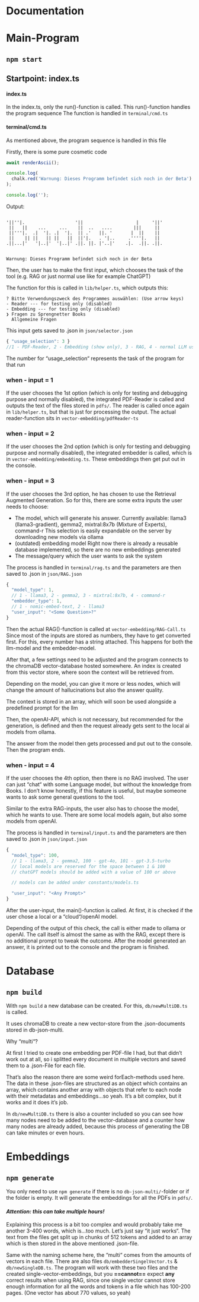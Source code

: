 # Documentation

# Main-Program

## `npm start`

## Startpoint: index.ts

#### index.ts

In the index.ts, only the run()-function is called.
This run()-function handles the program sequence
The function is handled in `terminal/cmd.ts`

#### terminal/cmd.ts

As mentioned above, the program sequence is handled in this file

Firstly, there is some pure cosmetic code

```ts
await renderAscii();

console.log(
  chalk.red('Warnung: Dieses Programm befindet sich noch in der Beta')
);

console.log('');
```

Output:

```

'||''|.                   '||                    |     '||'
 ||   ||    ...     ...    ||  ..   ....        |||     ||
 ||'''|.  .|  '|. .|  '|.  || .'   ||. '       |  ||    ||
 ||    || ||   || ||   ||  ||'|.   . '|..     .''''|.   ||
.||...|'   '|..|'  '|..|' .||. ||. |'..|'    .|.  .||. .||.


Warnung: Dieses Programm befindet sich noch in der Beta

```

Then, the user has to make the first input, which chooses the task of the tool (e.g. RAG or just normal use like for example ChatGPT)

The function for this is called in `lib/helper.ts`, which outputs this:

```
? Bitte Verwendungszweck des Programmes auswählen: (Use arrow keys)
- Reader --- for testing only (disabled)
- Embedding --- for testing only (disabled)
❯ Fragen zu Sprengnetter Books
  Allgemeine Fragen
```

This input gets saved to .json in `json/selector.json`

```js
{ "usage_selection": 3 }
//1 - PDF-Reader, 2 - Embedding (show only), 3 - RAG, 4 - normal LLM use
```

The number for “usage_selection“ represents the task of the program for that run

### when - input = 1

If the user chooses the 1st option (which is only for testing and debugging purpose and normally disabled), the integrated PDF-Reader is called and outputs the text of the files stored in `pdfs/`. The reader is called once again in `lib/helper.ts`, but that is just for processing the output. The actual reader-function sits in `vector-embedding/pdfReader-ts`

### when - input = 2

If the user chooses the 2nd option (which is only for testing and debugging purpose and normally disabled), the integrated embedder is called, which is in `vector-embedding/embedding.ts`. These embeddings then get put out in the console.

### when - input = 3

If the user chooses the 3rd option, he has chosen to use the Retrieval Augmented Generation. So for this, there are some extra inputs the user needs to choose:

- The model, which will generate his answer.
  Currently available: llama3 (llama3-gradient), gemma2, mixtral:8x7b (Mixture of Experts), command-r
  This selection is easily expandable on the server by downloading new models via ollama
- (outdated) embedding model
  Right now there is already a reusable database implemented, so there are no new embeddings generated
- The message/query which the user wants to ask the system

The process is handled in `terminal/rag.ts` and the parameters are then saved to .json in `json/RAG.json`

```js
{
  "model_type": 1,
  // 1 - llama3, 2 - gemma2, 3 - mixtral:8x7b, 4 - command-r
  "embedder_type": 1,
  // 1 - nomic-embed-text, 2 - llama3
  "user_input": "<Some Question>?"
}
```

Then the actual RAG()-function is called at `vector-embedding/RAG-Call.ts
`
Since most of the inputs are stored as numbers, they have to get converted first. For this, every number has a string attached. This happens for both the llm-model and the embedder-model.

After that, a few settings need to be adjusted and the program connects to the chromaDB vector-database hosted somewhere.
An index is created from this vector store, where soon the context will be retrieved from.

Depending on the model, you can give it more or less nodes, which will change the amount of hallucinations but also the answer quality.

The context is stored in an array, which will soon be used alongside a predefined prompt for the llm

Then, the openAI-API, which is not necessary, but recommended for the generation, is defined and then the request already gets sent to the local ai models from ollama.

The answer from the model then gets processed and put out to the console. Then the program ends.

### when - input = 4

If the user chooses the 4th option, then there is no RAG involved. The user can just “chat“ with some Language model, but without the knowledge from Books. I don’t know honestly, if this feature is useful, but maybe someone wants to ask some general questions to the tool.

Similar to the extra RAG-inputs, the user also has to choose the model, which he wants to use. There are some local models again, but also some models from openAI.

The process is handled in `terminal/input.ts` and the parameters are then saved to .json in `json/input.json`

```js
{
  "model_type": 100,
  // 1 - llama3, 2 - gemma2, 100 - gpt-4o, 101 - gpt-3.5-turbo
  // local models are reserved for the space between 1 & 100
  // chatGPT models should be added with a value of 100 or above

  // models can be added under constants/models.ts

  "user_input": "<Any Prompt>"
}
```

After the user-input, the main()-function is called.
At first, it is checked if the user chose a local or a “cloud“/openAI model.

Depending of the output of this check, the call is either made to ollama or openAI.
The call itself is almost the same as with the RAG, except there is no additional prompt to tweak the outcome.
After the model generated an answer, it is printed out to the console and the program is finished.

# Database

## `npm build`

With `npm build` a new database can be created. For this, `db/newMultiDB.ts` is called.

It uses chromaDB to create a new vector-store from the .json-documents stored in db-json-multi.

Why “multi“?

At first I tried to create one embedding per PDF-file I had, but that didn’t work out at all, so i splitted every document in multiple vectors and saved them to a .json-File for each file.

That’s also the reason there are some weird forEach-methods used here.
The data in these .json-files are structured as an object which contains an array, which contains another array with objects that refer to each node with their metadatas and embeddings...so yeah. It’s a bit complex, but it works and it does it’s job.

In `db/newMultiDB.ts` there is also a counter included so you can see how many nodes need to be added to the vector-database and a counter how many nodes are already added, because this process of generating the DB can take minutes or even hours.

# Embeddings

## `npm generate`

You only need to use `npm generate` if there is no `db-json-multi/`-folder or if the folder is empty. It will generate the embeddings for all the PDFs
in `pdfs/`.

#### **_Attention: this can take multiple hours!_**

Explaining this process is a bit too complex and would probably take me another 3-400 words, which is...too much. Let’s just say “it just works“. The text from the files get split up in chunks of 512 tokens and added to an array which is then stored in the above mentioned .json-file.

Same with the naming scheme here, the “multi“ comes from the amounts of vectors in each file. There are also files `db/embedderSingelVector.ts` & `db/newSingleDB.ts`. The program will work with these two files and the created single-vector-embeddings, but you **==cannot==** expect **any** correct results when using RAG, since one single vector cannot store enough information for all the words and tokens in a file which has 100-200 pages. (One vector has about 770 values, so yeah)
